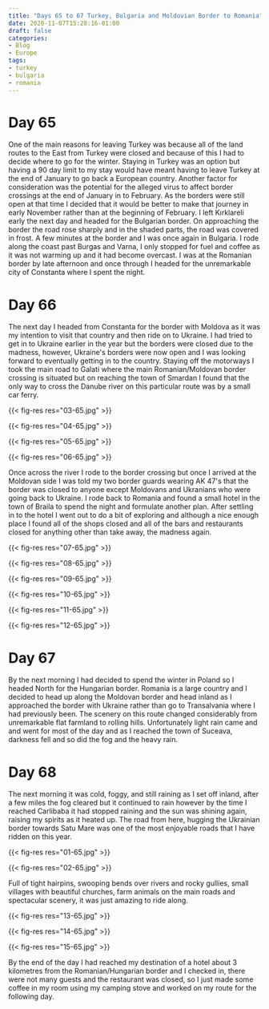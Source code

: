 ```yaml
---
title: "Days 65 to 67 Turkey, Bulgaria and Moldovian Border to Romania"
date: 2020-11-07T15:28:16-01:00
draft: false
categories:
- Blog
- Europe
tags:
- turkey
- bulgaria
- romania
---
```


# Day 65

One of the main reasons for leaving Turkey was because all of the land routes to the East from Turkey were closed and because of this I had to decide where to go for the winter. Staying in Turkey was an option but having a 90 day limit to my stay would have meant having to leave Turkey at the end of January to go back a European country. Another factor for consideration was the potential for the alleged virus to affect border crossings at the end of January in to February. As the borders were still open at that time I decided that it would be better to make that journey in early November rather than at the beginning of February. I left Kırklareli early the next day and headed for the Bulgarian border. On approaching the border the road rose sharply and in the shaded parts, the road was covered in frost. A few minutes at the border and I was once again in Bulgaria. I rode along the coast past Burgas and Varna, I only stopped for fuel and coffee as it was not warming up and it had become overcast. I was at the Romanian border by late afternoon and once through I headed for the unremarkable city of Constanta where I spent the night.

# Day 66

The next day I headed from Constanta for the border with Moldova as it was my intention to visit that country and then ride on to Ukraine. I had tried to get in to Ukraine earlier in the year but the borders were closed due to the madness, however, Ukraine's borders were now open and I was looking forward to eventually getting in to the country. Staying off the motorways I took the main road to Galati where the main Romanian/Moldovan border crossing is situated but on reaching the town of Smardan I found that the only way to cross the Danube river on this particular route was by a small car ferry.

{{< fig-res res="03-65.jpg" >}}

{{< fig-res res="04-65.jpg" >}}

{{< fig-res res="05-65.jpg" >}}

{{< fig-res res="06-65.jpg" >}}

Once across the river I rode to the border crossing but once I arrived at the Moldovan side I was told my two border guards wearing AK 47's that the border was closed to anyone except Moldovans and Ukranians who were going back to Ukraine. I rode back to Romania and found a small hotel in the town of Braila to spend the night and formulate another plan. After settling in to the hotel I went out to do a bit of exploring and although a nice enough place I found all of the shops closed and all of the bars and restaurants closed for anything other than take away, the madness again.

{{< fig-res res="07-65.jpg" >}}

{{< fig-res res="08-65.jpg" >}}

{{< fig-res res="09-65.jpg" >}}

{{< fig-res res="10-65.jpg" >}}

{{< fig-res res="11-65.jpg" >}}

{{< fig-res res="12-65.jpg" >}}

# Day 67

By the next morning I had decided to spend the winter in Poland so I headed North for the Hungarian border. Romania is a large country and I decided to head up along the Moldovan border and head inland as I approached the border with Ukraine rather than go to Transalvania where I had previously been. The scenery on this route changed considerably from unremarkable flat farmland to rolling hills. Unfortunately light rain came and and went for most of the day and as I reached the town of Suceava, darkness fell and so did the fog and the heavy rain. 

# Day 68

The next morning it was cold, foggy, and still raining as I set off inland, after a few miles the fog cleared but it continued to rain however by the time I reached Carlibaba it had stopped raining and the sun was shining again, raising my spirits as it heated up. The road from here, hugging the Ukrainian border towards Satu Mare was one of the most enjoyable roads that I have ridden on this year. 

{{< fig-res res="01-65.jpg" >}}

{{< fig-res res="02-65.jpg" >}}

Full of tight hairpins, swooping bends over rivers and rocky gullies, small villages with beautiful churches, farm animals on the main roads and spectacular scenery, it was just amazing to ride along.

{{< fig-res res="13-65.jpg" >}}

{{< fig-res res="14-65.jpg" >}}

{{< fig-res res="15-65.jpg" >}}

By the end of the day I had reached my destination of a hotel about 3 kilometres from the Romanian/Hungarian border and I checked in, there were not many guests and the restaurant was closed, so I just made some coffee in my room using my camping stove and worked on my route for the following day.
